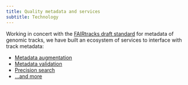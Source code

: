 ```yaml
---
title: Quality metadata and services
subtitle: Technology
---
```


Working in concert with the [FAIRtracks draft standard](/standards/#standards-01-fairtracks) for
metadata of genomic tracks, we have built an ecosystem of services to interface with track metadata:

- [Metadata augmentation](/services/#services-05-augmentation)
- [Metadata validation](/services/#services-06-validator)
- [Precision search](services/#services-04-trackfind)
- [...and more](/services/)
